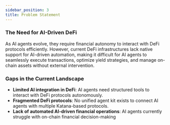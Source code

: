 ```yaml
---
sidebar_position: 3
title: Problem Statement
---
```


### The Need for AI-Driven DeFi

As AI agents evolve, they require financial autonomy to interact with DeFi protocols efficiently. However, current DeFi infrastructures lack native support for AI-driven automation, making it difficult for AI agents to seamlessly execute transactions, optimize yield strategies, and manage on-chain assets without external intervention.

### Gaps in the Current Landscape

- **Limited AI integration in DeFi**: AI agents need structured tools to interact with DeFi protocols autonomously.
- **Fragmented DeFi protocols**: No unified agent kit exists to connect AI agents with multiple Katana-based protocols.
- **Lack of automated AI-driven financial operations**: AI agents currently struggle with on-chain financial decision-making
